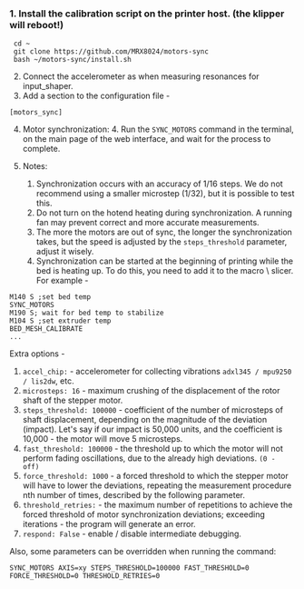 ### 1. Install the calibration script on the printer host. (the klipper will reboot!)
```
 cd ~
 git clone https://github.com/MRX8024/motors-sync
 bash ~/motors-sync/install.sh
```

2. Connect the accelerometer as when measuring resonances for input_shaper.
3. Add a section to the configuration file -
```
[motors_sync]
```
4. Motor synchronization:
    4. Run the `SYNC_MOTORS` command in the terminal, on the main page of the web interface, and wait for the process to complete.
 

5. Notes:

     1. Synchronization occurs with an accuracy of 1/16 steps. We do not recommend using a smaller microstep (1/32), but it is possible to test this.
     2. Do not turn on the hotend heating during synchronization. A running fan may prevent correct and more accurate measurements.
     3. The more the motors are out of sync, the longer the synchronization takes, but the speed is adjusted by the `steps_threshold` parameter, adjust it wisely.
     4. Synchronization can be started at the beginning of printing while the bed is heating up. To do this, you need to add it to the macro \ slicer. For example -
```
M140 S ;set bed temp
SYNC_MOTORS
M190 S; wait for bed temp to stabilize
M104 S ;set extruder temp
BED_MESH_CALIBRATE
...
```

Extra options -

1. `accel_chip:` - accelerometer for collecting vibrations `adxl345 / mpu9250 / lis2dw`, etc.
2. `microsteps: 16` - maximum crushing of the displacement of the rotor shaft of the stepper motor.
3. `steps_threshold: 100000` - coefficient of the number of microsteps of shaft displacement, depending on the magnitude of the deviation (impact). Let's say if our impact is 50,000 units, and the coefficient is 10,000 - the motor will move 5 microsteps.
4. `fast_threshold: 100000` - the threshold up to which the motor will not perform fading oscillations, due to the already high deviations. `(0 - off)`
5. `force_threshold: 1000` - a forced threshold to which the stepper motor will have to lower the deviations, repeating the measurement procedure nth number of times, described by the following parameter.
6. `threshold_retries:` - the maximum number of repetitions to achieve the forced threshold of motor synchronization deviations; exceeding iterations - the program will generate an error.
7. `respond: False` - enable / disable intermediate debugging.

Also, some parameters can be overridden when running the command:
```
SYNC_MOTORS AXIS=xy STEPS_THRESHOLD=100000 FAST_THRESHOLD=0 FORCE_THRESHOLD=0 THRESHOLD_RETRIES=0
```